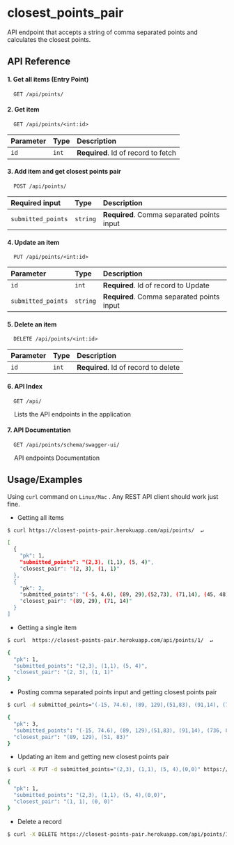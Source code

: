 
# closest_points_pair

API endpoint that accepts a string of comma separated points
 and calculates the closest points. 


## API Reference

#### 1. Get all items (Entry Point)

```http
  GET /api/points/
```


#### 2. Get item

```http
  GET /api/points/<int:id>
```

| Parameter | Type     | Description                       |
| :-------- | :------- | :-------------------------------- |
| `id`      | `int`    | **Required**. Id of record to fetch |

    

#### 3. Add item and get closest points pair

```http
  POST /api/points/
```

| Required input | Type     | Description                       |
| :-------- | :------- | :-------------------------------- |
| `submitted_points`   | `string` | **Required**. Comma separated points input |


#### 4. Update an item

```http
  PUT /api/points/<int:id>
```

| Parameter | Type     | Description                       |
| :-------- | :------- | :-------------------------------- |
| `id`      | `int`    | **Required**. Id of record to Update |
| `submitted_points`      | `string`    | **Required**. Comma separated points input|

#### 5. Delete an item

```http
  DELETE /api/points/<int:id>
```

| Parameter | Type     | Description                       |
| :-------- | :------- | :-------------------------------- |
| `id`      | `int`    | **Required**. Id of record to delete |



#### 6. API Index

```http
  GET /api/
```
&nbsp;&nbsp;&nbsp; Lists the API endpoints in the application


#### 7. API Documentation

```http
  GET /api/points/schema/swagger-ui/
```
&nbsp;&nbsp;&nbsp; API endpoints Documentation
## Usage/Examples

 Using `curl` command on `Linux/Mac` . Any REST API client should work just fine.

* Getting all items
```bash
$ curl https://closest-points-pair.herokuapp.com/api/points/  ↵

[
  {
    "pk": 1,
    "submitted_points": "(2,3), (1,1), (5, 4)",
    "closest_pair": "(2, 3), (1, 1)"
  },
  {
    "pk": 2,
    "submitted_points": "(-5, 4.6), (89, 29),(52,73), (71,14), (45, 48)",
    "closest_pair": "(89, 29), (71, 14)"
  }
]
```
* Getting a single item
```bash
$ curl  https://closest-points-pair.herokuapp.com/api/points/1/  ↵

{
  "pk": 1,
  "submitted_points": "(2,3), (1,1), (5, 4)",
  "closest_pair": "(2, 3), (1, 1)"
}
```

* Posting comma separated points input and getting closest points pair
```bash
$ curl -d submitted_points="(-15, 74.6), (89, 129),(51,83), (91,14), (736, 89)" https://closest-points-pair.herokuapp.com/api/points/  ↵

{
  "pk": 3,
  "submitted_points": "(-15, 74.6), (89, 129),(51,83), (91,14), (736, 89)",
  "closest_pair": "(89, 129), (51, 83)"
}
```

* Updating an item and getting new closest points pair
```bash
$ curl -X PUT -d submitted_points="(2,3), (1,1), (5, 4),(0,0)" https://closest-points-pair.herokuapp.com/api/points/1/  ↵

{
  "pk": 1,
  "submitted_points": "(2,3), (1,1), (5, 4),(0,0)",
  "closest_pair": "(1, 1), (0, 0)"
}
```

* Delete a record
```bash
$ curl -X DELETE https://closest-points-pair.herokuapp.com/api/points/1/  ↵

```
